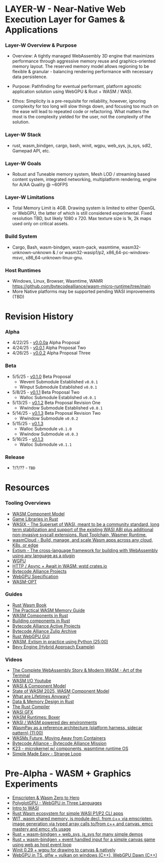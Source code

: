 # LAYER-W - Near-Native Web Execution Layer for Games & Applications

### Layer-W Overview & Purpose

- Overview: A tightly managed WebAssembly 3D engine that maximizes performance through aggressive memory reuse and graphics-oriented memory layout. The reserved memory model allows regioning to be flexible & granular - balancing rendering performance with necessary data persistence.

- Purpose: Pathfinding for eventual performant, platform agnostic application solution using WebGPU & Rust + WASM / WASI.

- Ethos: Simplicity is a pre-requisite for reliability, however, ignoring complexity for too long will slow things down, and focusing too much on the ease will lead to repeated code or refactoring. What matters the most is the complexity yielded for the user, not the complexity of the solution.

### Layer-W Stack

- rust, wasm_bindgen, cargo, bash, winit, wgpu, web_sys, js_sys, sdl2, Gamepad API, etc.

### Layer-W Goals

- Robust and Tuneable memory system, Mesh LOD / streaming based content system, integrated networking, multiplatform rendering, engine for A/AA Quality @ ~60FPS

### Layer-W Limitations

- Total Memory Limit is 4GB. Drawing system is limited to either OpenGL or WebGPU, the latter of which is still considered experimental. Fixed resolution TBD, but likely 1080 x 720. Max texture size is 1k, 2k maps used only on critical assets.

### Build System

- Cargo, Bash, wasm-bindgen, wasm-pack, wasmtime, wasm32-unknown-unknown & / or wasm32-wasip1/p2, x86_64-pc-windows-msvc, x86_64-unknown-linux-gnu.

### Host Runtimes

- Windows, Linux, Browser, Wasmtime, WAMR https://github.com/bytecodealliance/wasm-micro-runtime/tree/main
- More Native platforms may be supported pending WASI improvements (TBD)

# Revision History

### Alpha

- 4/22/25 - [v0.0.0a](/engine/research/pre-lim/layerwV0.0.1a.md) Alpha Proposal
- 4/24/25 - [v0.0.1](/engine/research/pre-lim/layerwV0.0.2.md) Alpha Proposal Two
- 4/26/25 - [v0.0.2](/engine/research/pre-lim/layerwV0.0.3.md) Alpha Proposal Three

### Beta

- 5/5/25 - [v0.1.0](/engine/research/beta/layerwV0.1.0.md) Beta Proposal
  - Wevent Submodule Established `v0.0.1`
  - Winput Submodule Established `v0.0.1`
- 5/8/25 - [v0.1.1](/engine/research/beta/layerwV0.1.1.md) Beta Proposal Two
  - Walloc Submodule Established `v0.0.1`
- 5/13/25 - [v0.1.2](/engine/research/beta/layerwV0.1.1.md) Beta Proposal Revision One
  - Wwindow Submodule Established `v0.0.1`
- 5/14/25 - [v0.1.3](/engine/research/beta/layerwV0.1.2.md) Beta Proposal Revision Two
  - Wwindow Submodule `v0.0.2`
- 5/15/25 - [v0.1.3](/engine/research/beta/layerwV0.1.2.md)
  - Walloc Submodule `v0.1.0`
  - Wwindow Submodule `v0.0.3`
- 5/16/25 - [v0.1.3](/engine/research/beta/layerwV0.1.2.md)
  - Walloc Submodule `v0.1.1`

### Release

- ?/?/?? - `TBD`

# Resources

### Tooling Overviews

- [WASM Component Model](https://component-model.bytecodealliance.org/)
- [Game Libraries in Rust](https://arewegameyet.rs/)
- [WASIX - The Superset of WASI, meant to be a community standard, long term stabilization and support of the existing WASI ABI plus additional non-invasive syscall extensions. Rust Toolchain, Wasmer Runtime.](https://wasix.org/)
- [wasmCloud - Build, manage, and scale Wasm apps across any cloud, K8s, or edge](https://wasmcloud.com/)
- [Extism - The cross-language framework for building with WebAssembly using any language as a plugin](https://extism.org/)
- [WGPU](https://crates.io/crates/wgpu)
- [HTTP / Async + Await in WASM: wstd crates.io](https://crates.io/crates/wstd)
- [Bytecode Alliance Projects](https://github.com/bytecodealliance)
- [WebGPU Specification](https://www.w3.org/TR/webgpu/)
- [WASM-OPT](https://rustwasm.github.io/book/reference/code-size.html)

### Guides

- [Rust Wasm Book](https://rustwasm.github.io/docs/book/why-rust-and-webassembly.html)
- [The Practical WASM Memory Guide](https://radu-matei.com/blog/practical-guide-to-wasm-memory/)
- [WASM Components in Rust](https://component-model.bytecodealliance.org/language-support/rust.html)
- [Building components in Rust](https://component-model.bytecodealliance.org/language-support/rust.html)
- [Bytecode Alliance Active Projects](https://github.com/bytecodealliance/governance/tree/main/projects)
- [Bytecode Alliance Zulip Archive](https://github.com/bytecodealliance/zulip-archive)
- [Rust WebGPU GUI](https://github.com/zupzup/rust-wgpu-gui-example/tree/main)
- [WASM, Extism in practice using Python (25:00)](https://www.youtube.com/watch?v=Wxw-YAGYHDc)
- [Bevy Engine (Hybrid Approach Example)](https://bevyengine.org/)

### Videos

- [The Complete WebAssembly Story & Modern WASM - Art of the Terminal](https://www.youtube.com/watch?v=Wxw-YAGYHDc)
- [WASM I/O Youtube](https://www.youtube.com/@wasmio)
- [WASI & Component Model](https://www.youtube.com/watch?v=mkkYNw8gTQg)
- [State of WASM 2025, WASM Component Model](https://www.youtube.com/watch?v=KK0FKiQ7nis)
- [What are Lifetimes Anyway?](https://www.youtube.com/watch?v=gRAVZv7V91Q)
- [Data & Memory Design in Rust](https://www.youtube.com/watch?v=7_o-YRxf_cc)
- [The Rust Compiler](https://www.youtube.com/watch?v=Ju7v6vgfEt8)
- [WASI GFX](https://www.youtube.com/watch?v=HBJ1-S65bbM)
- [WASM Runtimes: Boxer](https://www.youtube.com/watch?v=rHOwhkHv21U)
- [WASI / WASM powered dev environments](https://www.youtube.com/watch?v=4bbU1gA2aSks)
- [WasmPay as a reference architecture (platform harness, sidecar pattern) (11:00)](https://www.youtube.com/watch?v=FM2B8kYEasw)
- [WASMs Future, Moving Away from Containers](https://www.youtube.com/watch?v=ZrLL6jrSVtk&t=480s)
- [Bytecode Alliance - Bytecode Alliance Mission](https://www.youtube.com/watch?v=ZrLL6jrSVtk)
- [K23 - microkernel w/ components, wasmtime runtime OS](https://www.youtube.com/watch?v=LraPUAV-fOo)
- [Simple Made Easy - Strange Loop](https://www.youtube.com/watch?v=8eXiWkPSb50)

# Pre-Alpha - WASM + Graphics Experiments

- [Emscripten & Wasm Zero to Hero](https://github.com/nathanpotter17/emcc-wasm)
- [PolyglotGPU - WebGPU in Three Languages](https://github.com/nathanpotter17/polyglot-gpu)
- [Intro to WASI](https://github.com/nathanpotter17/emcc-wasm/blob/main/src/wasi/README.md)
- [Rust Wasm ecosystem for simple WASI P1/P2 CLI apps](https://github.com/nathanpotter17/emcc-wasm/tree/main/src/wasi/rust/wasm-cla)
- [WIT, wasm shared memory, js module decl. from c++ via emscripten, image generation via typed array calls to/from c++ and canvas, emcc mastery and emcc vfs usage](https://github.com/nathanpotter17/emcc-wasm/tree/main/src/library)
- [Rust + wasm-bindgen + web_sys, js_sys for many simple demos](https://github.com/nathanpotter17/emcc-wasm/tree/main/src/wasi/rust/wasm-sys-bindgen)
- [Rust + wasm-bindgen + event handled input for a simple canvas game using web as host event loop](https://github.com/nathanpotter17/emcc-wasm/tree/main/src/wasi/rust/wasm-input)
- [Winit 0.29 + wgpu for drawing to canvas & natively](https://github.com/nathanpotter17/emcc-wasm/tree/main/src/wasi/rust/wasm-wgpu)
- [WebGPU in TS, glfw + vulkan on windows (C++), WebGPU Dawn (C++)](https://github.com/nathanpotter17/polyglot-gpu)
